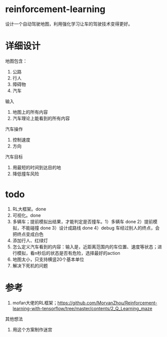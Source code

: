 # reinforcement-learning
设计一个自动驾驶地图，利用强化学习让车的驾驶技术变得更好。

# 详细设计
地图包含：
1. 公路
2. 行人
3. 障碍物
4. 汽车

输入
1. 地图上的所有内容
2. 汽车理论上能看到的所有内容

汽车操作
1. 控制速度
2. 方向

汽车目标
1. 用最短的时间到达目的地
2. 降低撞车风险

# todo
1. RL大框架。done
2. 可视化。done
3. 多辆车；提前模拟出结果，才能判定是否撞车。1）多辆车 done 2）提前模拟，不能碰撞 done 3）设计成路线 done 4）debug 车经过别人的终点，会把终点变成白色
4. 添加行人、红绿灯
5. 怎么定义汽车看到的内容：输入是，近距离范围内的车位置、速度等状态；进行模拟，看n秒后的状态是否有危险，选择最好的action
6. 地图太小，只支持横竖20个基本单位
7. 解决下死机的问题

# 参考
1. mofan大佬的RL框架；https://github.com/MorvanZhou/Reinforcement-learning-with-tensorflow/tree/master/contents/2_Q_Learning_maze

其他想法
1. 用这个方案制作迷宫

